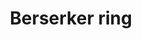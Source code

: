 ---
layout: item
title: Berserker ring
item-id: 6737
datatable: true
id: 6737
name: "Berserker ring"
members: true
lowalch: 4000
highalch: 6000
examine: "A ring reputed to bring out a berserk fury in its wearer."
monsters:
  - id: 2267
    name: "Dagannoth Rex"
    members: true
    combat_level: 303
    wiki_url: "https://oldschool.runescape.wiki/w/Dagannoth_Rex"
    drops:
      - quantity: "1"
        rarity: 0.0078125
    image: "https://oldschool.runescape.wiki/images/thumb/1/1b/Dagannoth_Rex.png/1200px-Dagannoth_Rex.png?a99a9"
---